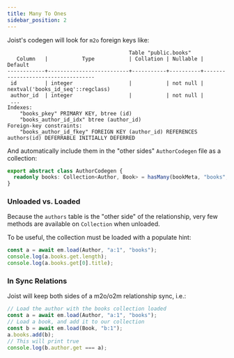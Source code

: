 ```yaml
---
title: Many To Ones
sidebar_position: 2
---
```


Joist's codegen will look for `m2o` foreign keys like:

```console
                                       Table "public.books"
   Column   |           Type           | Collation | Nullable |              Default
------------+--------------------------+-----------+----------+-----------------------------------
 id         | integer                  |           | not null | nextval('books_id_seq'::regclass)
 author_id  | integer                  |           | not null |
 ...
Indexes:
    "books_pkey" PRIMARY KEY, btree (id)
    "books_author_id_idx" btree (author_id)
Foreign-key constraints:
    "books_author_id_fkey" FOREIGN KEY (author_id) REFERENCES authors(id) DEFERRABLE INITIALLY DEFERRED
```

And automatically include them in the "other sides" `AuthorCodegen` file as a collection:

```typescript
export abstract class AuthorCodegen {
  readonly books: Collection<Author, Book> = hasMany(bookMeta, "books", "author", "author_id");
}
```

### Unloaded vs. Loaded

Because the `authors` table is the "other side" of the relationship, very few methods are available on `Collection` when unloaded.

To be useful, the collection must be loaded with a populate hint:

```typescript
const a = await em.load(Author, "a:1", "books");
console.log(a.books.get.length);
console.log(a.books.get[0].title);
```

### In Sync Relations

Joist will keep both sides of a m2o/o2m relationship sync, i.e.:

```typescript
// Load the author with the books collection loaded
const a = await em.load(Author, "a:1", "books");
// Load a book, and add it to our collection
const b = await em.load(Book, "b:1");
a.books.add(b);
// This will print true
console.log(b.author.get === a);
```
